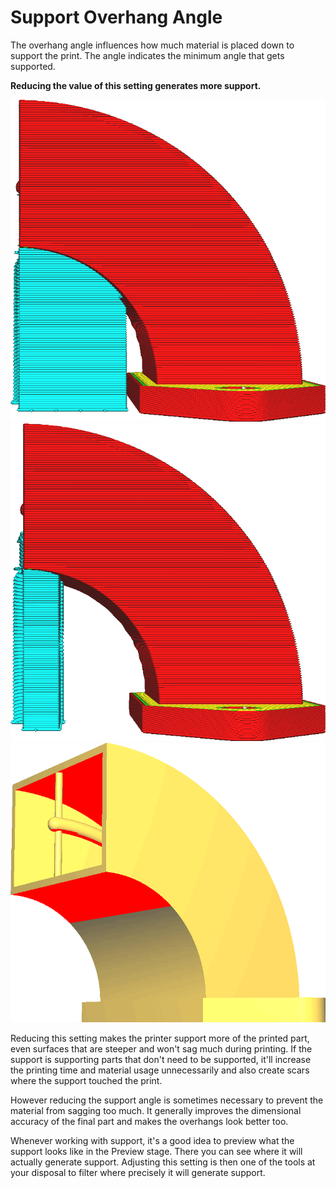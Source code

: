Support Overhang Angle
====
The overhang angle influences how much material is placed down to support the print. The angle indicates the minimum angle that gets supported.

**Reducing the value of this setting generates more support.**


![A low overhang angle generates more support](images/support_angle_low.png)
![A high overhang angle generates less support](images/support_angle_high.png)
![The supported areas are indicated in red](images/support_angle_prepare_mode.png)

Reducing this setting makes the printer support more of the printed part, even surfaces that are steeper and won't sag much during printing. If the support is supporting parts that don't need to be supported, it'll increase the printing time and material usage unnecessarily and also create scars where the support touched the print.

However reducing the support angle is sometimes necessary to prevent the material from sagging too much. It generally improves the dimensional accuracy of the final part and makes the overhangs look better too.

Whenever working with support, it's a good idea to preview what the support looks like in the Preview stage. There you can see where it will actually generate support. Adjusting this setting is then one of the tools at your disposal to filter where precisely it will generate support.